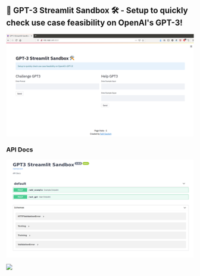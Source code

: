 ## 🔮 GPT-3 Streamlit Sandbox 🛠️ - Setup to quickly check use case feasibility on OpenAI's GPT-3!

![Tool](https://github.com/salil-gtm/gpt-3-streamlit-sandbox/blob/master/frontend.png?raw=true)

### API Docs
![API Docs](https://github.com/salil-gtm/gpt-3-streamlit-sandbox/blob/master/backend.png?raw=true)

<a href="https://www.linkedin.com/in/salil-gautam/" target="_blank"><img src="https://img.shields.io/badge/LinkedIn-0077B5?style=for-the-badge&logo=linkedin&logoColor=white"></a>
